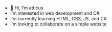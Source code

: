 - 👋 Hi, I’m atticus
- I’m interested in web development and C#
- I’m currently learning HTML, CSS, JS, and C#
- I’m looking to collaborate on a simple website

<!---
atticusf08/atticusf08 is a ✨ special ✨ repository because its `README.md` (this file) appears on your GitHub profile.
You can click the Preview link to take a look at your changes.
--->
